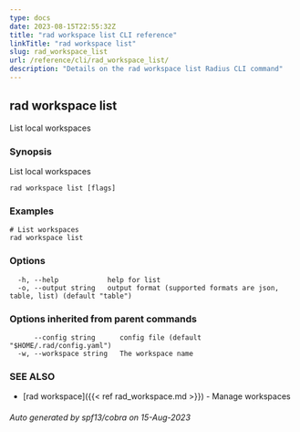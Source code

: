 ```yaml
---
type: docs
date: 2023-08-15T22:55:32Z
title: "rad workspace list CLI reference"
linkTitle: "rad workspace list"
slug: rad_workspace_list
url: /reference/cli/rad_workspace_list/
description: "Details on the rad workspace list Radius CLI command"
---
```

## rad workspace list

List local workspaces

### Synopsis

List local workspaces

```
rad workspace list [flags]
```

### Examples

```
# List workspaces
rad workspace list
```

### Options

```
  -h, --help            help for list
  -o, --output string   output format (supported formats are json, table, list) (default "table")
```

### Options inherited from parent commands

```
      --config string      config file (default "$HOME/.rad/config.yaml")
  -w, --workspace string   The workspace name
```

### SEE ALSO

* [rad workspace]({{< ref rad_workspace.md >}})	 - Manage workspaces

###### Auto generated by spf13/cobra on 15-Aug-2023

